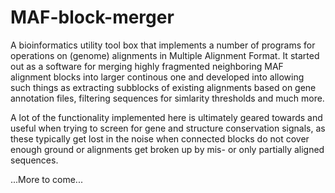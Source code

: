 # MAF-block-merger

A bioinformatics utility tool box that implements a number of programs for operations on (genome) alignments 
in Multiple Alignment Format. 
It started out as a software for merging highly fragmented neighboring MAF alignment blocks 
into larger continous one and developed into allowing such things as extracting subblocks 
of existing alignments based on gene annotation files, filtering sequences for simlarity thresholds and much more.

A lot of the functionality implemented here is ultimately geared towards and 
useful when trying to screen for gene and structure conservation signals, as these typically get lost in the noise
when connected blocks do not cover enough ground or alignments get broken up by mis- or only partially aligned sequences.

...More to come...
